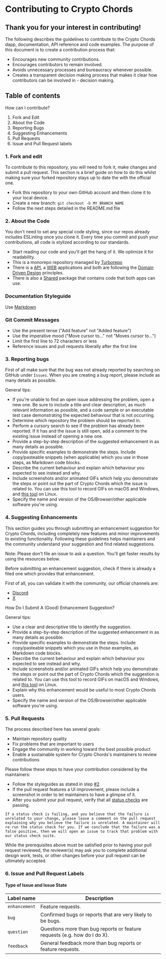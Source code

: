 # Contributing to Crypto Chords

## Thank you for your interest in contributing!

The following describes the guidelines to contribute to the Crypto Chords dapp, documentation, API reference and code examples.
The purpose of this document is to create a contribution process that:

- Encourages new community contributions.
- Encourages contributors to remain involved.
- Avoids unnecessary processes and bureaucracy whenever possible.
- Creates a transparent decision making process that makes it clear how contributors can be involved in - decision making.

## Table of contents

How can I contribute?

1. Fork and Edit
2. About the Code
3. Reporting Bugs
4. Suggesting Enhancements
5. Pull Requests
6. Issue and Pull Request labels

### 1. Fork and edit

To contribute to this repository, you will need to fork it, make changes and submit a pull request. This section is a brief guide on how to do this whilst making sure your forked repository stays up to date the with the official one.

- Fork this repository to your own GitHub account and then clone it to your local device.
- Create a new branch: `git checkout -b MY_BRANCH_NAME`
- Follow the next steps detailed in the README.md file

### 2. About the Code

You don't need to set any special code styling, since our repos already includes ESLinting once you clone it. Every time you commit and push your contributions, all code is stylized according to our standards.

- Start reading our code and you'll get the hang of it. We optimize it for readability.
- This is a monorepo repository managed by [Turborepo](https://turbo.build/repo/docs)
- There is a [API](./apps/api/), a [WEB](./apps/web/) applications and both are following the [Domain Driven Design](https://en.wikipedia.org/wiki/Domain-driven_design) principles.
- There is also a [Shared](./packages/shared/) package that contains code that both apps can use.

### Documentation Styleguide

Use [Markdown](https://daringfireball.net/projects/markdown)

### Git Commit Messages

- Use the present tense ("Add feature" not "Added feature")
- Use the imperative mood ("Move cursor to..." not "Moves cursor to...")
- Limit the first line to 72 characters or less
- Reference issues and pull requests liberally after the first line

### 3. Reporting bugs

First of all make sure that the bug was not already reported by searching on GitHub under `Issues`.
When you are creating a bug report, please include as many details as possible.

General tips:

- If you're unable to find an open issue addressing the problem, open a new one. Be sure to include a title and clear description, as much relevant information as possible, and a code sample or an executable test case demonstrating the expected behaviour that is not occurring.
- Determine which repository the problem should be reported in.
- Perform a cursory search to see if the problem has already been reported. If it has and the issue is still open, add a comment to the existing issue instead of opening a new one.
- Provide a step-by-step description of the suggested enhancement in as many details as possible.
- Provide specific examples to demonstrate the steps. Include copy/pasteable snippets (when applicable) which you use in those steps, as Markdown code blocks.
- Describe the current behaviour and explain which behaviour you expected to see instead and why.
- Include screenshots and/or animated GIFs which help you demonstrate the steps or point out the part of Crypto Chords which the issue is related to. You can use this tool to record GIFs on macOS and Windows, and [this tool](https://github.com/raiseerco/peek) on Linux.
- Specify the name and version of the OS/Browser/other applicable software you're using.

### 4. Suggesting Enhancements

This section guides you through submitting an enhancement suggestion for Crypto Chords, including completely new features and minor improvements to existing functionality. Following these guidelines helps maintainers and the community understand your suggestion and find related suggestions.

Note: Please don't file an issue to ask a question. You'll get faster results by using the resources below.

Before submitting an enhancement suggestion, check if there is already a filed one which provides that enhancement.

First of all, you can validate it with the community, our official channels are:

- [Discord](https://discord.gg/hemixyz)
- [X](https://x.com/hemi_xyz)

How Do I Submit A (Good) Enhancement Suggestion?

General tips:

- Use a clear and descriptive title to identify the suggestion.
- Provide a step-by-step description of the suggested enhancement in as many details as possible.
- Provide specific examples to demonstrate the steps. Include copy/pasteable snippets which you use in those examples, as Markdown code blocks.
- Describe the current behaviour and explain which behaviour you expected to see instead and why.
- Include screenshots and/or animated GIFs which help you demonstrate the steps or point out the part of Crypto Chords which the suggestion is related to. You can use this tool to record GIFs on macOS and Windows, and [this tool](https://github.com/raiseerco/peek) on Linux.
- Explain why this enhancement would be useful to most Crypto Chords users.
- Specify the name and version of the OS/Browser/other applicable software you're using.

### 5. Pull Requests

The process described here has several goals:

- Maintain repository quality
- Fix problems that are important to users
- Engage the community in working toward the best possible product
- Enable a sustainable system for Crypto Chords's maintainers to review contributions

Please follow these steps to have your contribution considered by the maintainers:

- Follow the styleguides as stated in step [#2](#2-code-styleguides)
- If the pull request features a UI improvement, please include a screenshot in order to let maintainers to have a glimpse of it.
- After you submit your pull request, verify that all [status checks](https://help.github.com/articles/about-status-checks/) are passing.

`If a status check is failing, and you believe that the failure is unrelated to your change, please leave a comment on the pull request explaining why you believe the failure is unrelated. A maintainer will re-run the status check for you. If we conclude that the failure was a false positive, then we will open an issue to track that problem with our status check suite.`

While the prerequisites above must be satisfied prior to having your pull request reviewed, the reviewer(s) may ask you to complete additional design work, tests, or other changes before your pull request can be ultimately accepted.

### 6. Issue and Pull Request Labels

#### Type of Issue and Issue State

| Label name    | Description                                                               |
| ------------- | ------------------------------------------------------------------------- |
| `enhancement` | Feature requests.                                                         |
| `bug`         | Confirmed bugs or reports that are very likely to be bugs.                |
| `question`    | Questions more than bug reports or feature requests (e.g. how do I do X). |
| `feedback`    | General feedback more than bug reports or feature requests.               |

